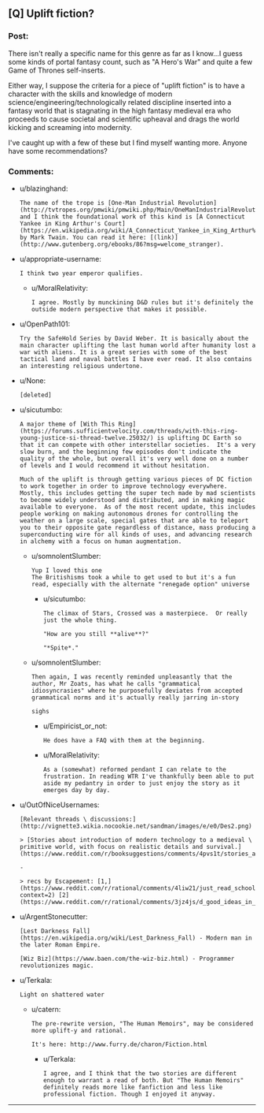 ## [Q] Uplift fiction?

### Post:

There isn't really a specific name for this genre as far as I know...I guess some kinds of portal fantasy count, such as "A Hero's War" and quite a few Game of Thrones self-inserts.

Either way, I suppose the criteria for a piece of "uplift fiction" is to have a character with the skills and knowledge of modern science/engineering/technologically related discipline inserted into a fantasy world that is stagnating in the high fantasy medieval era who proceeds to cause societal and scientific upheaval and drags the world kicking and screaming into modernity.

I've caught up with a few of these but I find myself wanting more. Anyone have some recommendations?

### Comments:

- u/blazinghand:
  ```
  The name of the trope is [One-Man Industrial Revolution](http://tvtropes.org/pmwiki/pmwiki.php/Main/OneManIndustrialRevolution) and I think the foundational work of this kind is [A Connecticut Yankee in King Arthur's Court](https://en.wikipedia.org/wiki/A_Connecticut_Yankee_in_King_Arthur%27s_Court) by Mark Twain. You can read it here: [(link)](http://www.gutenberg.org/ebooks/86?msg=welcome_stranger).
  ```

- u/appropriate-username:
  ```
  I think two year emperor qualifies.
  ```

  - u/MoralRelativity:
    ```
    I agree. Mostly by munckining D&D rules but it's definitely the outside modern perspective that makes it possible.
    ```

- u/OpenPath101:
  ```
  Try the SafeHold Series by David Weber. It is basically about the main character uplifting the last human world after humanity lost a war with aliens. It is a great series with some of the best tactical land and naval battles I have ever read. It also contains an interesting religious undertone.
  ```

- u/None:
  ```
  [deleted]
  ```

- u/sicutumbo:
  ```
  A major theme of [With This Ring](https://forums.sufficientvelocity.com/threads/with-this-ring-young-justice-si-thread-twelve.25032/) is uplifting DC Earth so that it can compete with other interstellar societies.  It's a very slow burn, and the beginning few episodes don't indicate the quality of the whole, but overall it's very well done on a number of levels and I would recommend it without hesitation.

  Much of the uplift is through getting various pieces of DC fiction to work together in order to improve technology everywhere.  Mostly, this includes getting the super tech made by mad scientists to become widely understood and distributed, and in making magic available to everyone.  As of the most recent update, this includes people working on making autonomous drones for controlling the weather on a large scale, special gates that are able to teleport you to their opposite gate regardless of distance, mass producing a superconducting wire for all kinds of uses, and advancing research in alchemy with a focus on human augmentation.
  ```

  - u/somnolentSlumber:
    ```
    Yup I loved this one
    The Britishisms took a while to get used to but it's a fun read, especially with the alternate "renegade option" universe
    ```

    - u/sicutumbo:
      ```
      The climax of Stars, Crossed was a masterpiece.  Or really just the whole thing. 

      "How are you still **alive**?"

      "*Spite*."
      ```

  - u/somnolentSlumber:
    ```
    Then again, I was recently reminded unpleasantly that the author, Mr Zoats, has what he calls "grammatical idiosyncrasies" where he purposefully deviates from accepted grammatical norms and it's actually really jarring in-story

    sighs
    ```

    - u/Empiricist_or_not:
      ```
      He does have a FAQ with them at the beginning.
      ```

    - u/MoralRelativity:
      ```
      As a (somewhat) reformed pendant I can relate to the frustration. In reading WTR I've thankfully been able to put aside my pedantry in order to just enjoy the story as it emerges day by day.
      ```

- u/OutOfNiceUsernames:
  ```
  [Relevant threads \ discussions:](http://vignette3.wikia.nocookie.net/sandman/images/e/e0/Des2.png)

  > [Stories about introduction of modern technology to a medieval \ primitive world, with focus on realistic details and survival.](https://www.reddit.com/r/booksuggestions/comments/4pvs1t/stories_about_introduction_of_modern_technology/)

  -

  > recs by Escapement: [1,](https://www.reddit.com/r/rational/comments/4liw21/just_read_schooled_in_magic_book_5/d3p5q9e?context=2) [2](https://www.reddit.com/r/rational/comments/3jz4js/d_good_ideas_in_bad_stories/cutnrh4)
  ```

- u/ArgentStonecutter:
  ```
  [Lest Darkness Fall](https://en.wikipedia.org/wiki/Lest_Darkness_Fall) - Modern man in the later Roman Empire.

  [Wiz Biz](https://www.baen.com/the-wiz-biz.html) - Programmer revolutionizes magic.
  ```

- u/Terkala:
  ```
  Light on shattered water
  ```

  - u/catern:
    ```
    The pre-rewrite version, "The Human Memoirs", may be considered more uplift-y and rational.

    It's here: http://www.furry.de/charon/Fiction.html
    ```

    - u/Terkala:
      ```
      I agree, and I think that the two stories are different enough to warrant a read of both. But "The Human Memoirs" definitely reads more like fanfiction and less like professional fiction. Though I enjoyed it anyway.
      ```

---

